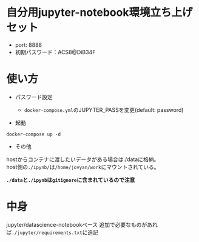 # 自分用jupyter-notebook環境立ち上げセット

- port: 8888
- 初期パスワード：ACS8@DiB34F


# 使い方

- パスワード設定
  - `docker-compose.yml`のJUPYTER_PASSを変更(default: password)

- 起動

```
docker-compose up -d
```

- その他

hostからコンテナに渡したいデータがある場合は./dataに格納。  
host側の`./ipynb/`は`/home/jovyan/work`にマウントされている。


**`./data`と`./ipynb`は`gitignore`に含まれているので注意**

# 中身

jupyter/datascience-notebookベース
追加で必要なものがあれば`./jupyter/requirements.txt`に追記


